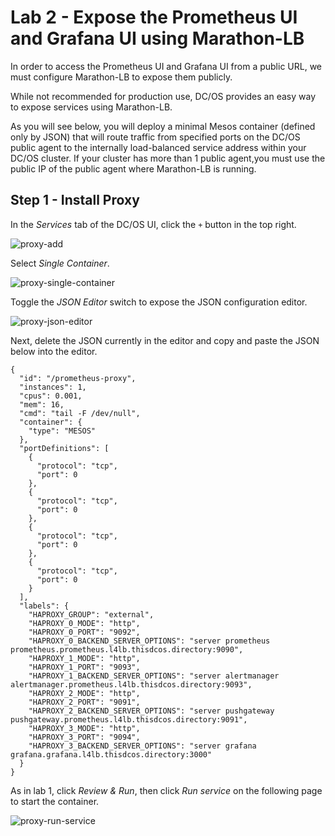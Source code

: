 # Lab 2 - Expose the Prometheus UI and Grafana UI using Marathon-LB

In order to access the Prometheus UI and Grafana UI from a public URL, we must configure Marathon-LB to expose them publicly.

While not recommended for production use, DC/OS provides an easy way to expose services using Marathon-LB. 

As you will see below, you will deploy a minimal Mesos container (defined only by JSON) that will route traffic from specified ports on the DC/OS public agent to the internally load-balanced service address within your DC/OS cluster. If your cluster has more than 1 public agent,you must use the public IP of the public agent where Marathon-LB is running.


## Step 1 - Install Proxy

In the *Services* tab of the DC/OS UI, click the `+` button in the top right. 

![proxy-add](https://github.com/tbaums/dcos-days-prometheus-grafana-labs/blob/master/screenshots/proxy-add.png)


Select *Single Container*.

![proxy-single-container](https://github.com/tbaums/dcos-days-prometheus-grafana-labs/blob/master/screenshots/proxy-single-container.png)



Toggle the *JSON Editor* switch to expose the JSON configuration editor.

![proxy-json-editor](https://github.com/tbaums/dcos-days-prometheus-grafana-labs/blob/master/screenshots/proxy-json-editor.png)


Next, delete the JSON currently in the editor and copy and paste the JSON below into the editor. 


```
{
  "id": "/prometheus-proxy",
  "instances": 1,
  "cpus": 0.001,
  "mem": 16,
  "cmd": "tail -F /dev/null",
  "container": {
    "type": "MESOS"
  },
  "portDefinitions": [
    {
      "protocol": "tcp",
      "port": 0
    },
    {
      "protocol": "tcp",
      "port": 0
    },
    {
      "protocol": "tcp",
      "port": 0
    },
    {
      "protocol": "tcp",
      "port": 0
    }
  ],
  "labels": {
    "HAPROXY_GROUP": "external",
    "HAPROXY_0_MODE": "http",
    "HAPROXY_0_PORT": "9092",
    "HAPROXY_0_BACKEND_SERVER_OPTIONS": "server prometheus prometheus.prometheus.l4lb.thisdcos.directory:9090",
    "HAPROXY_1_MODE": "http",
    "HAPROXY_1_PORT": "9093",
    "HAPROXY_1_BACKEND_SERVER_OPTIONS": "server alertmanager alertmanager.prometheus.l4lb.thisdcos.directory:9093",
    "HAPROXY_2_MODE": "http",
    "HAPROXY_2_PORT": "9091",
    "HAPROXY_2_BACKEND_SERVER_OPTIONS": "server pushgateway pushgateway.prometheus.l4lb.thisdcos.directory:9091",
    "HAPROXY_3_MODE": "http",
    "HAPROXY_3_PORT": "9094",
    "HAPROXY_3_BACKEND_SERVER_OPTIONS": "server grafana grafana.grafana.l4lb.thisdcos.directory:3000"
  }
}
```

As in lab 1, click *Review & Run*, then click *Run service* on the following page to start the container.

![proxy-run-service](https://github.com/tbaums/dcos-days-prometheus-grafana-labs/blob/master/screenshots/proxy-run-service.png)